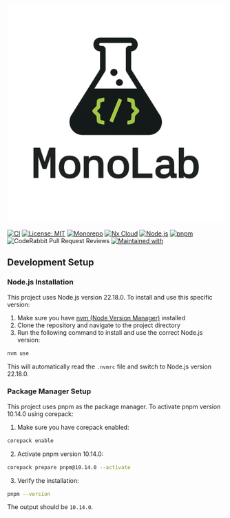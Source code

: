 
![MonoLab](monolab-logo.png)

[![CI](https://github.com/pabloimrik17/monolab/actions/workflows/ci.yml/badge.svg?branch=main)](https://github.com/pabloimrik17/monolab/actions/workflows/ci.yml)
[![License: MIT](https://img.shields.io/badge/License-MIT-yellow.svg)](https://opensource.org/licenses/MIT)
[![Monorepo](https://img.shields.io/badge/Monorepo-Nx-blue)](https://nx.dev)
[![Nx Cloud](https://img.shields.io/badge/Nx%20Cloud-Enabled-blue?logo=nx)](https://nx.app/)
[![Node.js](https://img.shields.io/badge/Node.js-22.18.0-green?logo=node.js)](https://nodejs.org)
[![pnpm](https://img.shields.io/badge/pnpm-10.14.0-orange?logo=pnpm)](https://pnpm.io/)
![CodeRabbit Pull Request Reviews](https://img.shields.io/coderabbit/prs/github/pabloimrik17/monolab?utm_source=oss&utm_medium=github&utm_campaign=pabloimrik17%2Fmonolab&labelColor=171717&color=FF570A&link=https%3A%2F%2Fcoderabbit.ai&label=CodeRabbit+Reviews)
[![Maintained with](https://img.shields.io/badge/Maintained%20with-❤️-red)](https://github.com/pabloimrik17/monolab)

## Development Setup

### Node.js Installation

This project uses Node.js version 22.18.0. To install and use this specific version:

1. Make sure you have [nvm (Node Version Manager)](https://github.com/nvm-sh/nvm) installed
2. Clone the repository and navigate to the project directory
3. Run the following command to install and use the correct Node.js version:

```bash
nvm use
```

This will automatically read the `.nvmrc` file and switch to Node.js version 22.18.0.

### Package Manager Setup

This project uses pnpm as the package manager. To activate pnpm version 10.14.0 using corepack:

1. Make sure you have corepack enabled:

```bash
corepack enable
```

2. Activate pnpm version 10.14.0:

```bash
corepack prepare pnpm@10.14.0 --activate
```

3. Verify the installation:

```bash
pnpm --version
```

The output should be `10.14.0`.
